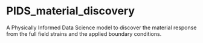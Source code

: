 # PIDS_material_discovery
A Physically Informed Data Science model to discover the material response from the full field strains and the applied boundary conditions.
